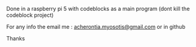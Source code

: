 Done in a raspberry pi 5
with codeblocks as a main program
(dont kill the codeblock project)

For any info the email me : acherontia.myosotis@gmail.com
or in github

Thanks
